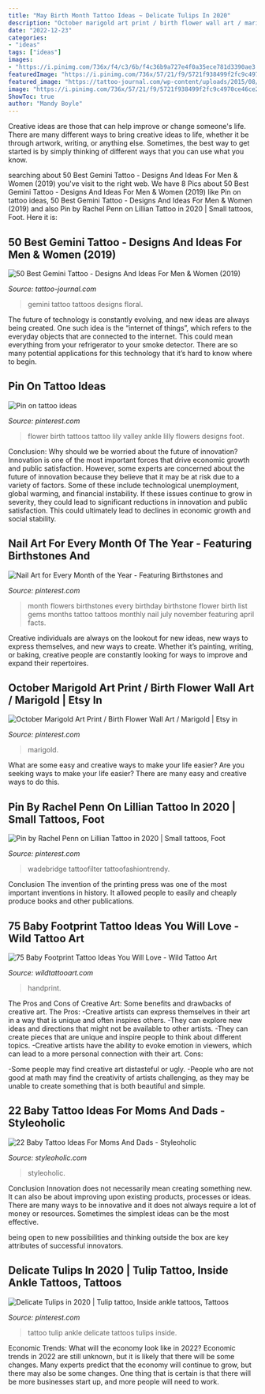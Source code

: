 ```yaml
---
title: "May Birth Month Tattoo Ideas ~ Delicate Tulips In 2020"
description: "October marigold art print / birth flower wall art / marigold"
date: "2022-12-23"
categories:
- "ideas"
tags: ["ideas"]
images:
- "https://i.pinimg.com/736x/f4/c3/6b/f4c36b9a727e4f0a35ece781d3390ae3.jpg"
featuredImage: "https://i.pinimg.com/736x/57/21/f9/5721f938499f2fc9c4970ce46ce2b968.jpg"
featured_image: "https://tattoo-journal.com/wp-content/uploads/2015/08/Gemini-Tattoos_-15.jpg"
image: "https://i.pinimg.com/736x/57/21/f9/5721f938499f2fc9c4970ce46ce2b968.jpg"
ShowToc: true
author: "Mandy Boyle"
---
```



Creative ideas are those that can help improve or change someone's life. There are many different ways to bring creative ideas to life, whether it be through artwork, writing, or anything else. Sometimes, the best way to get started is by simply thinking of different ways that you can use what you know.

	

		
searching about 50 Best Gemini Tattoo - Designs And Ideas For Men &amp; Women (2019) you've visit to the right web. We have 8 Pics about 50 Best Gemini Tattoo - Designs And Ideas For Men &amp; Women (2019) like Pin on tattoo ideas, 50 Best Gemini Tattoo - Designs And Ideas For Men &amp; Women (2019) and also Pin by Rachel Penn on Lillian Tattoo in 2020 | Small tattoos, Foot. Here it is:
		
    
## 50 Best Gemini Tattoo - Designs And Ideas For Men &amp; Women (2019)

<img loading=lazy src="https://tattoo-journal.com/wp-content/uploads/2015/08/Gemini-Tattoos_-15.jpg" onerror="this.onerror=null;this.src='https://tse4.mm.bing.net/th?id=OIP.823-CJR7LQodoJ7GZ0evHAHaJQ&amp;pid=15.1';" alt="50 Best Gemini Tattoo - Designs And Ideas For Men &amp; Women (2019)">

_Source: tattoo-journal.com_

>gemini tattoo tattoos designs floral. 

	

The future of technology is constantly evolving, and new ideas are always being created. One such idea is the “internet of things”, which refers to the everyday objects that are connected to the internet. This could mean everything from your refrigerator to your smoke detector. There are so many potential applications for this technology that it’s hard to know where to begin.

    
## Pin On Tattoo Ideas

<img loading=lazy src="https://i.pinimg.com/736x/f4/c3/6b/f4c36b9a727e4f0a35ece781d3390ae3.jpg" onerror="this.onerror=null;this.src='https://tse3.mm.bing.net/th?id=OIP.VYRKGR4u23RDbNe61s7eUwHaJ3&amp;pid=15.1';" alt="Pin on tattoo ideas">

_Source: pinterest.com_

>flower birth tattoos tattoo lily valley ankle lilly flowers designs foot. 

	

Conclusion: Why should we be worried about the future of innovation?
Innovation is one of the most important forces that drive economic growth and public satisfaction. However, some experts are concerned about the future of innovation because they believe that it may be at risk due to a variety of factors. Some of these include technological unemployment, global warming, and financial instability. If these issues continue to grow in severity, they could lead to significant reductions in innovation and public satisfaction. This could ultimately lead to declines in economic growth and social stability.

    
## Nail Art For Every Month Of The Year - Featuring Birthstones And

<img loading=lazy src="https://i.pinimg.com/736x/1e/fb/54/1efb5417de529e6f5be4e87b7ff01780.jpg" onerror="this.onerror=null;this.src='https://tse2.mm.bing.net/th?id=OIP._KpAsdRFDGHCBddkFbj3LAHaHa&amp;pid=15.1';" alt="Nail Art for Every Month of the Year - Featuring Birthstones and">

_Source: pinterest.com_

>month flowers birthstones every birthday birthstone flower birth list gems months tattoo tattoos monthly nail july november featuring april facts. 

	

Creative individuals are always on the lookout for new ideas, new ways to express themselves, and new ways to create. Whether it’s painting, writing, or baking, creative people are constantly looking for ways to improve and expand their repertoires.

    
## October Marigold Art Print / Birth Flower Wall Art / Marigold | Etsy In

<img loading=lazy src="https://i.pinimg.com/736x/01/71/83/01718396f7c967505b5cff94e4c6f6b6.jpg" onerror="this.onerror=null;this.src='https://tse2.mm.bing.net/th?id=OIP.9LDPSaiuCXBkS_ZRFMdEWwHaKX&amp;pid=15.1';" alt="October Marigold Art Print / Birth Flower Wall Art / Marigold | Etsy in">

_Source: pinterest.com_

>marigold. 

	

What are some easy and creative ways to make your life easier?
Are you seeking ways to make your life easier? There are many easy and creative ways to do this.

    
## Pin By Rachel Penn On Lillian Tattoo In 2020 | Small Tattoos, Foot

<img loading=lazy src="https://i.pinimg.com/736x/5e/7d/10/5e7d10f63ae7d3975d619505abed6af1.jpg" onerror="this.onerror=null;this.src='https://tse1.mm.bing.net/th?id=OIP.r4tpfRbSW0gCFqK1BUG28wHaHa&amp;pid=15.1';" alt="Pin by Rachel Penn on Lillian Tattoo in 2020 | Small tattoos, Foot">

_Source: pinterest.com_

>wadebridge tattoofilter tattoofashiontrendy. 

	

Conclusion
The invention of the printing press was one of the most important inventions in history. It allowed people to easily and cheaply produce books and other publications.

    
## 75 Baby Footprint Tattoo Ideas You Will Love - Wild Tattoo Art

<img loading=lazy src="https://www.wildtattooart.com/wp-content/uploads/2020/02/baby-footprint-tattoos-61.jpg" onerror="this.onerror=null;this.src='https://tse3.mm.bing.net/th?id=OIP.AND02mTE97j34MjOwDlBpgHaHa&amp;pid=15.1';" alt="75 Baby Footprint Tattoo Ideas You Will Love - Wild Tattoo Art">

_Source: wildtattooart.com_

>handprint. 

	

The Pros and Cons of Creative Art: Some benefits and drawbacks of creative art.
The Pros: 
-Creative artists can express themselves in their art in a way that is unique and often inspires others. 
-They can explore new ideas and directions that might not be available to other artists. 
-They can create pieces that are unique and inspire people to think about different topics. 
-Creative artists have the ability to evoke emotion in viewers, which can lead to a more personal connection with their art. 
Cons:


-Some people may find creative art distasteful or ugly. 
-People who are not good at math may find the creativity of artists challenging, as they may be unable to create something that is both beautiful and simple.

    
## 22 Baby Tattoo Ideas For Moms And Dads - Styleoholic

<img loading=lazy src="https://i.styleoholic.com/2017/01/Baby-name-tattoo-with-pink-rose.jpg" onerror="this.onerror=null;this.src='https://tse1.mm.bing.net/th?id=OIP.q9CFvyU7AQKNs2fJaUahpgHaJ4&amp;pid=15.1';" alt="22 Baby Tattoo Ideas For Moms And Dads - Styleoholic">

_Source: styleoholic.com_

>styleoholic. 

	

Conclusion
Innovation does not necessarily mean creating something new. It can also be about improving upon existing products, processes or ideas.
There are many ways to be innovative and it does not always require a lot of money or resources. Sometimes the simplest ideas can be the most effective.

 being open to new possibilities and thinking outside the box are key attributes of successful innovators.

    
## Delicate Tulips In 2020 | Tulip Tattoo, Inside Ankle Tattoos, Tattoos

<img loading=lazy src="https://i.pinimg.com/736x/57/21/f9/5721f938499f2fc9c4970ce46ce2b968.jpg" onerror="this.onerror=null;this.src='https://tse2.mm.bing.net/th?id=OIP.0Cac1JH5AZuNovSc5zeGuAHaJ3&amp;pid=15.1';" alt="Delicate Tulips in 2020 | Tulip tattoo, Inside ankle tattoos, Tattoos">

_Source: pinterest.com_

>tattoo tulip ankle delicate tattoos tulips inside. 

	

Economic Trends: What will the economy look like in 2022?
Economic trends in 2022 are still unknown, but it is likely that there will be some changes. Many experts predict that the economy will continue to grow, but there may also be some changes. One thing that is certain is that there will be more businesses start up, and more people will need to work.

